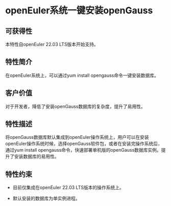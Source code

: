 # openEuler系统一键安装openGauss<a name="ZH-CN_TOPIC_0000001222174034"></a>

## 可获得性<a name="section15406143204715"></a>

本特性自openEuler 22.03 LTS版本开始支持。

## 特性简介<a name="section740615433477"></a>

在openEuler系统上，可以通过yum install opengauss命令一键安装数据库。

## 客户价值<a name="section1067215172372"></a>

对于开发者，降低了安装openGauss数据库的复杂度，提升了易用性。

## 特性描述<a name="section1017916314374"></a>

将openGauss数据库默认集成到openEuler操作系统上，用户可以在安装openEuler操作系统时候，选择openGauss软件包，或者在安装完操作系统后，通过yum install opengauss命令，快速部署单机版的openGauss数据库实例。提升了安装数据库的易用性。

## 特性约束<a name="section1694165712371"></a>

- 目前仅集成在openEuler 22.03 LTS版本的操作系统上。

- 默认安装的数据库为单实例进程。

